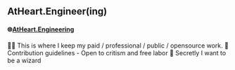 ## AtHeart.Engineer(ing)
#### 🌐[AtHeart.Engineering](https://atheart.engineering)

🙋‍♀️ This is where I keep my paid / professional / public / opensource work. 
🌈 Contribution guidelines - Open to critism and free labor
🧙 Secretly I want to be a wizard
